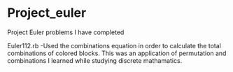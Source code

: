# Project_euler
Project Euler problems I have completed

Euler112.rb
	-Used the combinations equation in order to calculate the total combinations of colored blocks. This was an application of permutation and combinations I learned while studying discrete mathamatics. 
